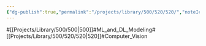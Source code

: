 ```yaml
---
{"dg-publish":true,"permalink":"/projects/library/500/520/520/","noteIcon":"0","created":"2024-02-13T18:47:34.272+09:00","updated":"2024-02-26T21:19:53.064+09:00"}
---
```


#[[Projects/Library/500/500\|500]]#ML_and_DL_Modeling#[[Projects/Library/500/520/520\|520]]#Computer_Vision

